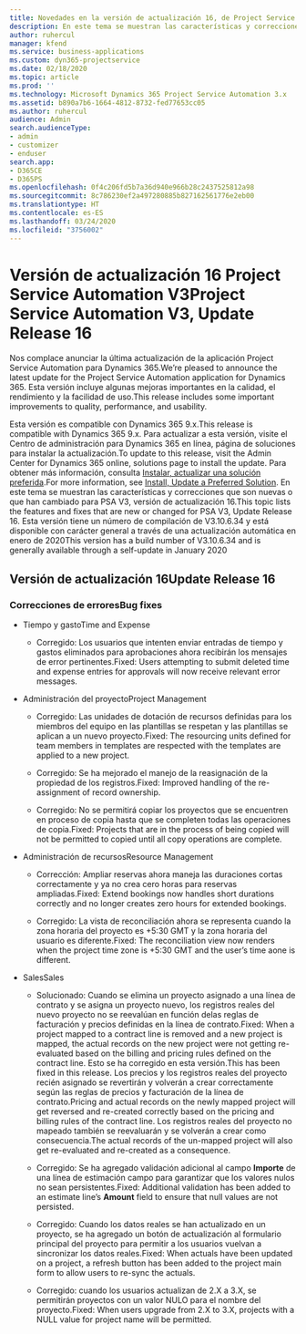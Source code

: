 ```yaml
---
title: Novedades en la versión de actualización 16, de Project Service Automation V3
description: En este tema se muestran las características y correcciones que están disponibles en la versión de actualización 16, V3, de Project Service Automation.
author: ruhercul
manager: kfend
ms.service: business-applications
ms.custom: dyn365-projectservice
ms.date: 02/18/2020
ms.topic: article
ms.prod: ''
ms.technology: Microsoft Dynamics 365 Project Service Automation 3.x
ms.assetid: b890a7b6-1664-4812-8732-fed77653cc05
ms.author: ruhercul
audience: Admin
search.audienceType:
- admin
- customizer
- enduser
search.app:
- D365CE
- D365PS
ms.openlocfilehash: 0f4c206fd5b7a36d940e966b28c2437525812a98
ms.sourcegitcommit: 8c786230ef2a497280885b827162561776e2eb00
ms.translationtype: HT
ms.contentlocale: es-ES
ms.lasthandoff: 03/24/2020
ms.locfileid: "3756002"
---
```

# <a name="project-service-automation-v3-update-release-16"></a><span data-ttu-id="f330e-103">Versión de actualización 16 Project Service Automation V3</span><span class="sxs-lookup"><span data-stu-id="f330e-103">Project Service Automation V3, Update Release 16</span></span>
<span data-ttu-id="f330e-104">Nos complace anunciar la última actualización de la aplicación Project Service Automation para Dynamics 365.</span><span class="sxs-lookup"><span data-stu-id="f330e-104">We’re pleased to announce the latest update for the Project Service Automation application for Dynamics 365.</span></span> <span data-ttu-id="f330e-105">Esta versión incluye algunas mejoras importantes en la calidad, el rendimiento y la facilidad de uso.</span><span class="sxs-lookup"><span data-stu-id="f330e-105">This release includes some important improvements to quality, performance, and usability.</span></span>

<span data-ttu-id="f330e-106">Esta versión es compatible con Dynamics 365 9.x.</span><span class="sxs-lookup"><span data-stu-id="f330e-106">This release is compatible with Dynamics 365 9.x.</span></span> <span data-ttu-id="f330e-107">Para actualizar a esta versión, visite el Centro de administración para Dynamics 365 en línea, página de soluciones para instalar la actualización.</span><span class="sxs-lookup"><span data-stu-id="f330e-107">To update to this release, visit the Admin Center for Dynamics 365 online, solutions page to install the update.</span></span> <span data-ttu-id="f330e-108">Para obtener más información, consulta [Instalar, actualizar una solución preferida](https://docs.microsoft.com/dynamics365/project-service/upgrade-psa-home-page).</span><span class="sxs-lookup"><span data-stu-id="f330e-108">For more information, see [Install, Update a Preferred Solution](https://docs.microsoft.com/dynamics365/project-service/upgrade-psa-home-page).</span></span> <span data-ttu-id="f330e-109">En este tema se muestran las características y correcciones que son nuevas o que han cambiado para PSA V3, versión de actualización 16.</span><span class="sxs-lookup"><span data-stu-id="f330e-109">This topic lists the features and fixes that are new or changed for PSA V3, Update Release 16.</span></span> <span data-ttu-id="f330e-110">Esta versión tiene un número de compilación de V3.10.6.34 y está disponible con carácter general a través de una actualización automática en enero de 2020</span><span class="sxs-lookup"><span data-stu-id="f330e-110">This version has a build number of V3.10.6.34 and is generally available through a self-update in January 2020</span></span>

## <a name="update-release-16"></a><span data-ttu-id="f330e-111">Versión de actualización 16</span><span class="sxs-lookup"><span data-stu-id="f330e-111">Update Release 16</span></span>

### <a name="bug-fixes"></a><span data-ttu-id="f330e-112">Correcciones de errores</span><span class="sxs-lookup"><span data-stu-id="f330e-112">Bug fixes</span></span>

-   <span data-ttu-id="f330e-113">Tiempo y gasto</span><span class="sxs-lookup"><span data-stu-id="f330e-113">Time and Expense</span></span>

    -   <span data-ttu-id="f330e-114">Corregido: Los usuarios que intenten enviar entradas de tiempo y gastos eliminados para aprobaciones ahora recibirán los mensajes de error pertinentes.</span><span class="sxs-lookup"><span data-stu-id="f330e-114">Fixed: Users attempting to submit deleted time and expense entries for approvals will now receive relevant error messages.</span></span>

-   <span data-ttu-id="f330e-115">Administración del proyecto</span><span class="sxs-lookup"><span data-stu-id="f330e-115">Project Management</span></span>

    -   <span data-ttu-id="f330e-116">Corregido: Las unidades de dotación de recursos definidas para los miembros del equipo en las plantillas se respetan y las plantillas se aplican a un nuevo proyecto.</span><span class="sxs-lookup"><span data-stu-id="f330e-116">Fixed: The resourcing units defined for team members in templates are respected with the templates are applied to a new project.</span></span>

    -   <span data-ttu-id="f330e-117">Corregido: Se ha mejorado el manejo de la reasignación de la propiedad de los registros.</span><span class="sxs-lookup"><span data-stu-id="f330e-117">Fixed: Improved handling of the re-assignment of record ownership.</span></span>

    -   <span data-ttu-id="f330e-118">Corregido: No se permitirá copiar los proyectos que se encuentren en proceso de copia hasta que se completen todas las operaciones de copia.</span><span class="sxs-lookup"><span data-stu-id="f330e-118">Fixed: Projects that are in the process of being copied will not be permitted to copied until all copy operations are complete.</span></span>

-   <span data-ttu-id="f330e-119">Administración de recursos</span><span class="sxs-lookup"><span data-stu-id="f330e-119">Resource Management</span></span>

    -   <span data-ttu-id="f330e-120">Corrección: Ampliar reservas ahora maneja las duraciones cortas correctamente y ya no crea cero horas para reservas ampliadas.</span><span class="sxs-lookup"><span data-stu-id="f330e-120">Fixed: Extend bookings now handles short durations correctly and no longer creates zero hours for extended bookings.</span></span>

    -   <span data-ttu-id="f330e-121">Corregido: La vista de reconciliación ahora se representa cuando la zona horaria del proyecto es +5:30 GMT y la zona horaria del usuario es diferente.</span><span class="sxs-lookup"><span data-stu-id="f330e-121">Fixed: The reconciliation view now renders when the project time zone is +5:30 GMT and the user’s time aone is different.</span></span>

-   <span data-ttu-id="f330e-122">Sales</span><span class="sxs-lookup"><span data-stu-id="f330e-122">Sales</span></span>

    -   <span data-ttu-id="f330e-123">Solucionado: Cuando se elimina un proyecto asignado a una línea de contrato y se asigna un proyecto nuevo, los registros reales del nuevo proyecto no se reevalúan en función delas reglas de facturación y precios definidas en la línea de contrato.</span><span class="sxs-lookup"><span data-stu-id="f330e-123">Fixed: When a project mapped to a contract line is removed and a new project is mapped, the actual records on the new project were not getting re-evaluated based on the billing and pricing rules defined on the contract line.</span></span> <span data-ttu-id="f330e-124">Esto se ha corregido en esta versión.</span><span class="sxs-lookup"><span data-stu-id="f330e-124">This has been fixed in this release.</span></span> <span data-ttu-id="f330e-125">Los precios y los registros reales del proyecto recién asignado se revertirán y volverán a crear correctamente según las reglas de precios y facturación de la línea de contrato.</span><span class="sxs-lookup"><span data-stu-id="f330e-125">Pricing and actual records on the newly mapped project will get reversed and re-created correctly based on the pricing and billing rules of the contract line.</span></span> <span data-ttu-id="f330e-126">Los registros reales del proyecto no mapeado también se reevaluarán y se volverán a crear como consecuencia.</span><span class="sxs-lookup"><span data-stu-id="f330e-126">The actual records of the un-mapped project will also get re-evaluated and re-created as a consequence.</span></span>

    -   <span data-ttu-id="f330e-127">Corregido: Se ha agregado validación adicional al campo **Importe** de una línea de estimación campo para garantizar que los valores nulos no sean persistentes.</span><span class="sxs-lookup"><span data-stu-id="f330e-127">Fixed: Additional validation has been added to an estimate line’s **Amount** field to ensure that null values are not persisted.</span></span>

    -   <span data-ttu-id="f330e-128">Corregido: Cuando los datos reales se han actualizado en un proyecto, se ha agregado un botón de actualización al formulario principal del proyecto para permitir a los usuarios vuelvan a sincronizar los datos reales.</span><span class="sxs-lookup"><span data-stu-id="f330e-128">Fixed: When actuals have been updated on a project, a refresh button has been added to the project main form to allow users to re-sync the actuals.</span></span>

    -   <span data-ttu-id="f330e-129">Corregido: cuando los usuarios actualizan de 2.X a 3.X, se permitirán proyectos con un valor NULO para el nombre del proyecto.</span><span class="sxs-lookup"><span data-stu-id="f330e-129">Fixed: When users upgrade from 2.X to 3.X, projects with a NULL value for project name will be permitted.</span></span>

